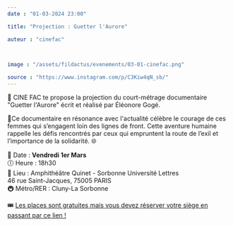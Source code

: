 ```yaml
---
date : "01-03-2024 23:00"

title: "Projection : Guetter l'Aurore"

auteur : "cinefac"

 

image : "/assets/fildactus/evenements/03-01-cinefac.png"

source : "https://www.instagram.com/p/C3Kiw4qN_sb/"
---
```


🎥 CINE FAC te propose la projection du court-métrage documentaire "Guetter l'Aurore" écrit et réalisé par Éléonore Gogé.

🌅Ce documentaire en résonance avec l'actualité célèbre le courage de ces femmes qui s’engagent loin des lignes de front. Cette aventure humaine rappelle les défis rencontrés par ceux qui empruntent la route de l’exil et l’importance de la solidarité. 🌐

📅 Date : __Vendredi 1er Mars__  
🕕 Heure : 18h30  
📍 Lieu : Amphithéâtre Quinet - Sorbonne Université Lettres  
46 rue Saint-Jacques, 75005 PARIS  
🚇 Métro/RER : Cluny-La Sorbonne

🎟️ [Les places sont gratuites mais vous devez réserver votre siège en passant par ce lien !](https://framaforms.org/projection-guetter-laurore-vendredi-1er-mars-2024-a-18h30-1707508174)